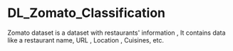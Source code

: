 # DL_Zomato_Classification
Zomato dataset is a dataset with restaurants' information , It contains data like a restaurant name, URL , Location , Cuisines, etc.
